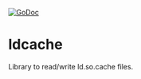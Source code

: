 [![GoDoc](https://godoc.org/github.com/KarpelesLab/ldcache?status.svg)](https://godoc.org/github.com/KarpelesLab/ldcache)

# ldcache

Library to read/write ld.so.cache files.


